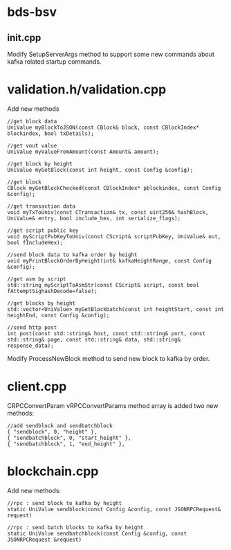 # bds-bsv 
## init.cpp
Modify SetupServerArgs method to support some new commands about kafka related startup commands.

# validation.h/validation.cpp
Add new methods

```
//get block data
UniValue myBlockToJSON(const CBlock& block, const CBlockIndex* blockindex, bool txDetails);

//get vout value
UniValue myValueFromAmount(const Amount& amount);

//get block by height
UniValue myGetBlock(const int height, const Config &config);

//get block
CBlock myGetBlockChecked(const CBlockIndex* pblockindex, const Config &config);

//get transaction data
void myTxToUniv(const CTransaction& tx, const uint256& hashBlock, UniValue& entry, bool include_hex, int serialize_flags);

//get script public key
void myScriptPubKeyToUniv(const CScript& scriptPubKey, UniValue& out, bool fIncludeHex);

//send block data to kafka order by height
void myPrintBlockOrderByHeight(int& kafkaHeightRange, const Config &config);

//get asm by script
std::string myScriptToAsmStr(const CScript& script, const bool fAttemptSighashDecode=false);

//get blocks by height
std::vector<UniValue> myGetBlockbatch(const int heightStart, const int heightEnd, const Config &config);

//send http post
int post(const std::string& host, const std::string& port, const std::string& page, const std::string& data, std::string& response_data);
```

Modify ProcessNewBlock method to send new block to kafka by order.

# client.cpp
CRPCConvertParam vRPCConvertParams method array is added two new methods:

```
//add sendblock and sendbatchblock
{ "sendblock", 0, "height" },
{ "sendbatchblock", 0, "start_height" },
{ "sendbatchblock", 1, "end_height" },
```
# blockchain.cpp
Add new methods:

```
//rpc : send block to kafka by height
static UniValue sendblock(const Config &config, const JSONRPCRequest& request)

//rpc : send batch blocks to kafka by height
static UniValue sendbatchblock(const Config &config, const JSONRPCRequest &request)
```
